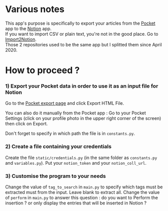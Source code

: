 # Various notes

This app's purpose is specifically to export your articles from the [Pocket](https://app.getpocket.com/) app to the [Notion](https://notion.so) app.  
If you want to import CSV or plain text, you're not in the good place. Go to [Import2Notion](https://github.com/callixte-girard/Import2Notion).  
Those 2 repositories used to be the same app but I splitted them since April 2020.



# How to proceed ?

### 1) Export your Pocket data in order to use it as an input file for Notion

Go to the [Pocket export page](https://getpocket.com/export) and click Export HTML File.

You can also do it manually from the Pocket app : 
Go to your Pocket Settings (click on your profile photo in the upper right corner of the screen) then click on Export.

Don't forget to specify in which path the file is in `constants.py`.


### 2) Create a file containing your credentials

Create the file `static/credentials.py` (in the same folder as `constants.py` and `variables.py`).
Put your `notion_token` and your `notion_coll_url`.

### 3) Customise the program to your needs 

Change the value of `tag_to_search` in `main.py` to specify which tags must be extracted must from the input. Leave blank to extract all.
Change the value of `perform` in `main.py` to answer this question : do you want to Perform the insertion ? or only display the entries that will be inserted in Notion ?
